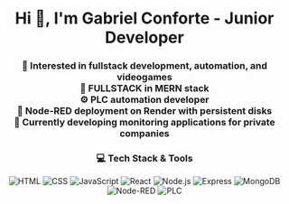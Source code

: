 <h1 align="center">Hi 👋, I'm Gabriel Conforte - Junior Developer</h1>

<h3 align="center">
👀 Interested in fullstack development, automation, and videogames<br>
🌱 FULLSTACK in MERN stack<br>
⚙️ PLC automation developer<br>
💾 Node-RED deployment on Render with persistent disks<br>
🏢 Currently developing monitoring applications for private companies
</h3>

<h3 align="center">💻 Tech Stack & Tools</h3>

<p align="center">
<img src="https://img.shields.io/badge/HTML-E34F26?style=for-the-badge&logo=html5&logoColor=white" alt="HTML">
<img src="https://img.shields.io/badge/CSS-1572B6?style=for-the-badge&logo=css3&logoColor=white" alt="CSS">
<img src="https://img.shields.io/badge/JavaScript-F7DF1E?style=for-the-badge&logo=javascript&logoColor=black" alt="JavaScript">
<img src="https://img.shields.io/badge/React-61DAFB?style=for-the-badge&logo=react&logoColor=black" alt="React">
<img src="https://img.shields.io/badge/Node.js-339933?style=for-the-badge&logo=node.js&logoColor=white" alt="Node.js">
<img src="https://img.shields.io/badge/Express-000000?style=for-the-badge&logo=express&logoColor=white" alt="Express">
<img src="https://img.shields.io/badge/MongoDB-47A248?style=for-the-badge&logo=mongodb&logoColor=white" alt="MongoDB">
<img src="https://img.shields.io/badge/Node--RED-FF3E00?style=for-the-badge&logo=node-red&logoColor=white" alt="Node-RED">
<img src="https://img.shields.io/badge/PLC-Athletic?style=for-the-badge&logoColor=white" alt="PLC">
</p>
